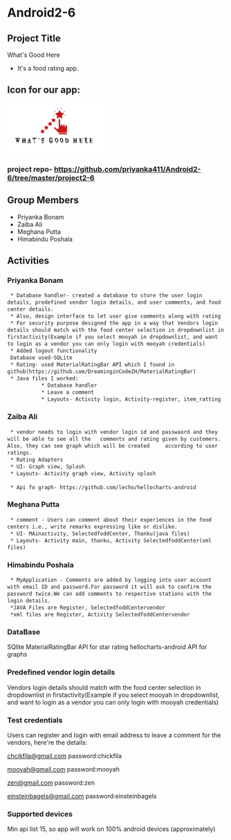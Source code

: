 # Android2-6

## Project Title

What's Good Here

- It's a food rating app.

## Icon for our app:

![logo](https://github.com/priyanka411/Android2-6/blob/master/logo.png)

### project repo- https://github.com/priyanka411/Android2-6/tree/master/project2-6 
## Group Members
* Priyanka Bonam
* Zaiba Ali
* Meghana Putta
* Himabindu Poshala

## Activities
### Priyanka Bonam
     * Database handler- created a database to store the user login details, predefined vendor login details, and user comments, and food center details.
     * Also, design interface to let user give comments along with rating
     * For security purpose designed the app in a way that Vendors login details should match with the food center selection in dropdownlist in firstactivity(Example if you select mooyah in dropdownlist, and want to login as a vendor you can only login with mooyah credentials)
     * Added logout functionality
     Database used-SQLite
     * Rating- used MaterialRatingBar API which I found in github(https://github.com/DreaminginCodeZH/MaterialRatingBar)
     * Java files I worked:
               * Database handler
               * Leave a comment
               * Layouts- Activity login, Activity-register, item_ratting

### Zaiba Ali
     * vendor needs to login with vendor login id and passwaord and they will be able to see all the   comments and rating given by customers. Also, they can see graph which will be created     according to user ratings. 
     * Rating Adapters
     * UI- Graph view, Splash
     * Layouts- Activity graph view, Activity splash

     * Api fo graph- https://github.com/lecho/hellocharts-android

### Meghana Putta
     * comment - Users can comment about their experiences in the food centers i.e., write remarks expressing like or dislike.
     * UI- MAinactivity, SelectedfoddCenter, Thanku(java files)
     * Layouts- Activity main, thanku, Activity SelectedfoddCenter(xml files)

### Himabindu Poshala
     * MyApplication - Comments are added by logging into user account with email ID and password.For password it will ask to confirm the password twice.We can add comments to respective stations with the login details.
     *JAVA Files are Register, SelectedfoddCentervendor
     *xml files are Register, Activity SelectedfoddCentervendor

### DataBase
SQlite
MaterialRatingBar API for star rating
hellocharts-android API for graphs


### Predefined vendor login details

Vendors login details should match with the food center selection in dropdownlist in firstactivity(Example if you select mooyah in dropdownlist, and want to login as a vendor you can only login with mooyah credentials)
### Test credentials

Users can register and login with email address to leave a comment
for the vendors, here're the details:

chcikfila@gmail.com
password:chickfila

mooyah@gmail.com
password:mooyah

zen@gmail.com
password:zen

einsteinbagels@gmail.com
password:einsteinbagels

### Supported devices 

Min api list 15, so app will work on 100% android devices (approximately)


